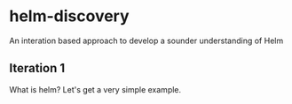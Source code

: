 # helm-discovery
An interation based approach to develop a sounder understanding of Helm

## Iteration 1

What is helm? Let's get a very simple example.
